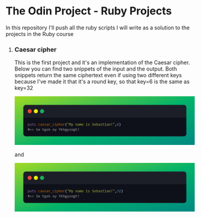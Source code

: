 # The Odin Project - Ruby Projects
In this repository I'll push all the ruby scripts I will write as a solution to the projects in the Ruby course

<ol>
<li>
  <h3>Caesar cipher</h3>
  <p>This is the first project and it's an implementation of the Caesar cipher. Below you can find two snippets of the input and the output. Both snippets return the           same ciphertext even if using two different keys because I've made it that it's a round key, so that key=6 is the same as key=32</p>
  <img src="imgs/caesar_result_1.png">
  <p>and</p>
  <img src="imgs/caesar_result_2.png">
</li>
</ol>
